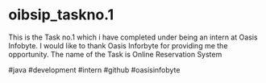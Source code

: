 # oibsip_taskno.1
This is the Task no.1 which i have completed under being an intern at Oasis Infobyte. I would like to thank Oasis Inforbyte for providing me the opportunity.
The name of the Task is Online Reservation System

#java #development #intern #github #oasisinfobyte
